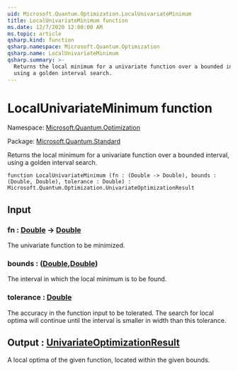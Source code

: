 ```yaml
---
uid: Microsoft.Quantum.Optimization.LocalUnivariateMinimum
title: LocalUnivariateMinimum function
ms.date: 12/7/2020 12:00:00 AM
ms.topic: article
qsharp.kind: function
qsharp.namespace: Microsoft.Quantum.Optimization
qsharp.name: LocalUnivariateMinimum
qsharp.summary: >-
  Returns the local minimum for a univariate function over a bounded interval,
  using a golden interval search.
---
```


# LocalUnivariateMinimum function

Namespace: [Microsoft.Quantum.Optimization](xref:Microsoft.Quantum.Optimization)

Package: [Microsoft.Quantum.Standard](https://nuget.org/packages/Microsoft.Quantum.Standard)


Returns the local minimum for a univariate function over a bounded interval,using a golden interval search.

```qsharp
function LocalUnivariateMinimum (fn : (Double -> Double), bounds : (Double, Double), tolerance : Double) : Microsoft.Quantum.Optimization.UnivariateOptimizationResult
```


## Input

### fn : [Double](xref:microsoft.quantum.lang-ref.double) -> [Double](xref:microsoft.quantum.lang-ref.double)

The univariate function to be minimized.


### bounds : ([Double](xref:microsoft.quantum.lang-ref.double),[Double](xref:microsoft.quantum.lang-ref.double))

The interval in which the local minimum is to be found.


### tolerance : [Double](xref:microsoft.quantum.lang-ref.double)

The accuracy in the function input to be tolerated.The search for local optima will continue until the interval issmaller in width than this tolerance.



## Output : [UnivariateOptimizationResult](xref:Microsoft.Quantum.Optimization.UnivariateOptimizationResult)

A local optima of the given function, located within the given bounds.